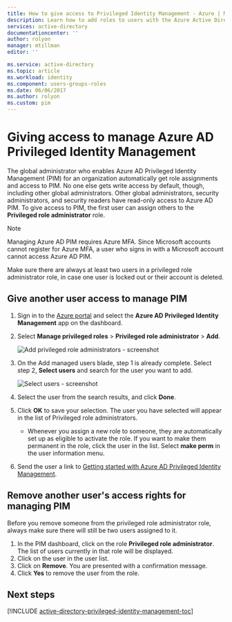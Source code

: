 ```yaml
---
title: How to give access to Privileged Identity Management - Azure | Microsoft Docs
description: Learn how to add roles to users with the Azure Active Directory Privileged Identity Management extension so they can manage PIM.
services: active-directory
documentationcenter: ''
author: rolyon
manager: mtillman
editor: ''

ms.service: active-directory
ms.topic: article
ms.workload: identity
ms.component: users-groups-roles
ms.date: 06/06/2017
ms.author: rolyon
ms.custom: pim
---
```

# Giving access to manage Azure AD Privileged Identity Management
The global administrator who enables Azure AD Privileged Identity Management (PIM) for an organization automatically get role assignments and access to PIM. No one else gets write access by default, though, including other global administrators. Other global administrators, security administrators, and security readers have read-only access to Azure AD PIM. To give access to PIM, the first user can assign others to the **Privileged role administrator** role.

> [!NOTE]
> Managing Azure AD PIM requires Azure MFA. Since Microsoft accounts cannot register for Azure MFA, a user who signs in with a Microsoft account cannot access Azure AD PIM.
> 
> 

Make sure there are always at least two users in a privileged role administrator role, in case one user is locked out or their account is deleted.

## Give another user access to manage PIM
1. Sign in to the [Azure portal](https://portal.azure.com/) and select the **Azure AD Privileged Identity Management** app on the dashboard.
2. Select **Manage privileged roles** > **Privileged role administrator** > **Add**.
   
    ![Add privileged role administrators - screenshot][1]
3. On the Add managed users blade, step 1 is already complete. Select step 2, **Select users** and search for the user you want to add.
   
    ![Select users - screenshot][2]
4. Select the user from the search results, and click **Done**.
5. Click **OK** to save your selection. The user you have selected will appear in the list of Privileged role administrators.
   
   * Whenever you assign a new role to someone, they are automatically set up as eligible to activate the role. If you want to make them permanent in the role, click the user in the list. Select **make perm** in the user information menu.
6. Send the user a link to [Getting started with Azure AD Privileged Identity Management](active-directory-privileged-identity-management-getting-started.md).

## Remove another user's access rights for managing PIM
Before you remove someone from the privileged role administrator role, always make sure there will still be two users assigned to it.

1. In the PIM dashboard, click on the role **Privileged role administrator**.  The list of users currently in that role will be displayed.
2. Click on the user in the user list.
3. Click on **Remove**.  You are presented with a confirmation message.
4. Click **Yes** to remove the user from the role.

<!--Every topic should have next steps and links to the next logical set of content to keep the customer engaged-->
## Next steps
[!INCLUDE [active-directory-privileged-identity-management-toc](../../includes/active-directory-privileged-identity-management-toc.md)]

<!--Image references-->

[1]: ./media/active-directory-privileged-identity-management-how-to-give-access-to-pim/PIM_add_PRA.png
[2]: ./media/active-directory-privileged-identity-management-how-to-give-access-to-pim/PIM_select_users.png
